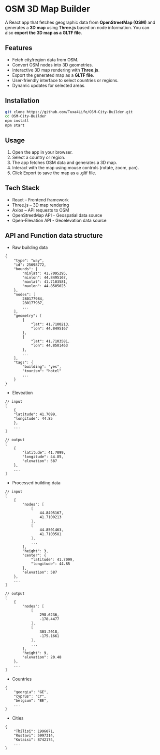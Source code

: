 # OSM 3D Map Builder

A React app that fetches geographic data from **OpenStreetMap (OSM)** and generates a **3D map** using **Three.js** based on node information. You can also **export the 3D map as a GLTF file**.

## Features

-   Fetch city/region data from OSM.
-   Convert OSM nodes into 3D geometries.
-   Interactive 3D map rendering with **Three.js**.
-   Export the generated map as a **GLTF file**.
-   User-friendly interface to select countries or regions.
-   Dynamic updates for selected areas.

## Installation

```bash
git clone https://github.com/Tuxa4Life/OSM-City-Builder.git
cd OSM-City-Builder
npm install
npm start
```

## Usage

1. Open the app in your browser.
2. Select a country or region.
3. The app fetches OSM data and generates a 3D map.
4. Interact with the map using mouse controls (rotate, zoom, pan).
5. Click Export to save the map as a .gltf file.

## Tech Stack

-   React – Frontend framework
-   Three.js – 3D map rendering
-   Axios – API requests to OSM
-   OpenStreetMap API – Geospatial data source
-   Open-Elevation API - Geoelevation data source

## API and Function data structure

-   Raw building data

```
{
    "type": "way",
    "id": 25698772,
    "bounds": {
        "minlat": 41.7095295,
        "minlon": 44.8495167,
        "maxlat": 41.7103581,
        "maxlon": 44.8505023
    },
    "nodes": [
        280177984,
        280177937,
        ...
    ],
    "geometry": [
        {
            "lat": 41.7100213,
            "lon": 44.8495167
        },
        {
            "lat": 41.7103581,
            "lon": 44.8501463
        },
        ...
    ],
    "tags": {
        "building": "yes",
        "tourism": "hotel"
        ...
    }
}
```
  
-   Eleveation

```
// input
[
    {
    "latitude": 41.7099,
    "longitude": 44.85
    },
    ...
]

// output
[
    {
        "latitude": 41.7099,
        "longitude": 44.85,
        "elevation": 587
    },
    ...
]
```
  
-   Processed building data

```
// input
[
    {
        "nodes": [
            [
                44.8495167,
                41.7100213
            ],
            [
                44.8501463,
                41.7103581
            ],
            ...
        ],
        "height": 3,
        "center": {
            "latitude": 41.7099,
            "longitude": 44.85
        },
        "elevation": 587
    },
    ...
]

// output
[
    {
        "nodes": [
            [
                298.6236,
                -178.4477
            ],
            [
                303.2018,
                -175.1661
            ],
            ...
        ],
        "height": 9,
        "elevation": 20.48
    },
    ...
]
```

- Countries
```
{
    "georgia": "GE",
    "cyprus": "CY",
    "belgium": "BE",
    ...
}
```

- Cities
```
{
    "Tbilisi": 1996871,
    "Rustavi": 5997314,
    "Kutaisi": 8742174,
    ...
}
```